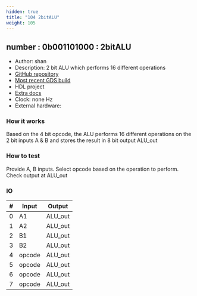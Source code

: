 ```yaml
---
hidden: true
title: "104 2bitALU"
weight: 105
---
```


## number : 0b001101000 : 2bitALU

* Author: shan
* Description: 2 bit ALU which performs 16 different operations
* [GitHub repository](https://github.com/shan1293/tt02-2bitCPU)
* [Most recent GDS build](https://github.com/shan1293/tt02-2bitCPU/actions/runs/3588691245)
* HDL project
* [Extra docs]()
* Clock: none Hz
* External hardware: 



### How it works

Based on the 4 bit opcode, the ALU performs 16 different operations on the 2 bit inputs A & B and stores the result in 8 bit output ALU_out

### How to test

Provide A, B inputs. Select opcode based on the operation to perform. Check output at ALU_out

### IO

| # | Input        | Output       |
|---|--------------|--------------|
| 0 | A1  | ALU_out |
| 1 | A2  | ALU_out |
| 2 | B1  | ALU_out |
| 3 | B2  | ALU_out |
| 4 | opcode  | ALU_out |
| 5 | opcode  | ALU_out |
| 6 | opcode  | ALU_out |
| 7 | opcode  | ALU_out |
